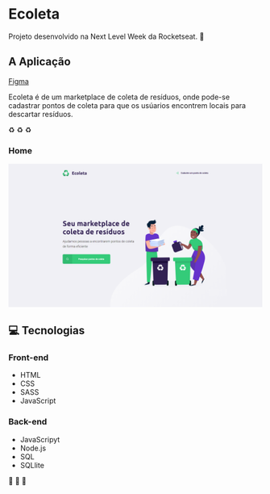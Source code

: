 # Ecoleta
 
Projeto desenvolvido na Next Level Week da Rocketseat. :rocket:

## A Aplicação
<a href="https://www.figma.com/file/Byw4X5etg8VCmezueyhzkC/Ecoleta-(Starter)?node-id=136%3A546" target="_blank">Figma</a>

Ecoleta é de um marketplace de coleta de resíduos, onde pode-se cadastrar pontos de coleta para que os usúarios encontrem locais para descartar resíduos.

:recycle: :recycle: :recycle:

### Home
![Home](/images/print-ecoleta-home.png)

## :computer: Tecnologias
### Front-end
- HTML
- CSS
- SASS
- JavaScript

### Back-end
- JavaScripyt
- Node.js
- SQL
- SQLlite

:rocket: :rocket: :rocket:
